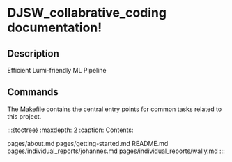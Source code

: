 # DJSW_collabrative_coding documentation!

## Description

Efficient Lumi-friendly ML Pipeline

## Commands

The Makefile contains the central entry points for common tasks related to this project.

:::{toctree}
:maxdepth: 2
:caption: Contents:

pages/about.md
pages/getting-started.md
README.md
pages/individual_reports/johannes.md
pages/individual_reports/wally.md
:::